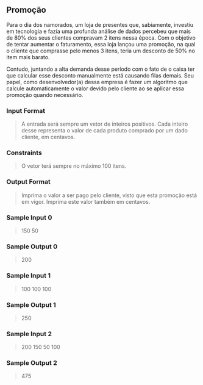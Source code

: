 ## Promoção

Para o dia dos namorados, um loja de presentes que, sabiamente, investiu em tecnologia e fazia uma profunda análise de dados percebeu que mais de 80% dos seus clientes compravam 2 itens nessa época. Com o objetivo de tentar aumentar o faturamento, essa loja lançou uma promoção, na qual o cliente que comprasse pelo menos 3 itens, teria um desconto de 50% no item mais barato.

Contudo, juntando a alta demanda desse período com o fato de o caixa ter que calcular esse desconto manualmente está causando filas demais. Seu papel, como desenvolvedor(a) dessa empresa é fazer um algoritmo que calcule automaticamente o valor devido pelo cliente ao se aplicar essa promoção quando necessário.

### Input Format

> A entrada será sempre um vetor de inteiros positivos. Cada inteiro desse representa o valor de cada produto comprado por um dado cliente, em centavos.

### Constraints

> O vetor terá sempre no máximo 100 itens.

### Output Format

> Imprima o valor a ser pago pelo cliente, visto que esta promoção está em vigor. Imprima este valor também em centavos.

### Sample Input 0

> 150 50

### Sample Output 0

> 200

### Sample Input 1

> 100 100 100

### Sample Output 1

> 250

### Sample Input 2

> 200 150 50 100

### Sample Output 2

> 475